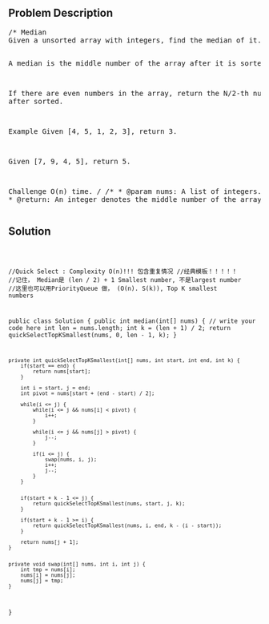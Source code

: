 <!--
<style>
  body { font-family: Arial, sans-serif; }
  .container {{ max-width: 100%; margin: 0 auto; padding: 10px; }}
  .comment-block { max-width: 30%; background-color: #f9f9f9; padding: 10px; border-left: 5px solid #ccc; overflow-wrap: break-word; white-space: pre-wrap; }
  .code-block { background-color: #f4f4f4; padding: 10px; border: 1px solid #ddd; overflow-wrap: break-word; white-space: pre-wrap; }
</style>
-->

<div class='container'>
<h2>Problem Description</h2>
<div class='comment-block'>
<pre>
/* Median
Given a unsorted array with integers, find the median of it.

A median is the middle number of the array after it is sorted.

If there are even numbers in the array, return the N/2-th number after sorted.

Example
Given [4, 5, 1, 2, 3], return 3.

Given [7, 9, 4, 5], return 5.

Challenge 
O(n) time.
*/
    /**
     * @param nums: A list of integers.
     * @return: An integer denotes the middle number of the array.
     */
</pre>
</div>

<h2>Solution</h2>
<div class='code-block'>
<pre><code class='language-java'>

//Quick Select : Complexity O(n)!!! 包含重复情况
//经典模板！！！！！
//记住， Median是 (len / 2) + 1 Smallest number, 不是largest number
//这里也可以用PriorityQueue 做， (O(n). S(k)), Top K smallest numbers

public class Solution {
    public int median(int[] nums) {
        // write your code here
        int len = nums.length;
        int k = (len + 1) / 2;
        return quickSelectTopKSmallest(nums, 0, len - 1, k);
    }
    
    private int quickSelectTopKSmallest(int[] nums, int start, int end, int k) {
        if(start == end) {
            return nums[start];
        }
        
        int i = start, j = end;
        int pivot = nums[start + (end - start) / 2];
        
        while(i <= j) {
            while(i <= j && nums[i] < pivot) {
                i++;
            }
            
            while(i <= j && nums[j] > pivot) {
                j--;
            }
            
            if(i <= j) {
                swap(nums, i, j);
                i++;
                j--;
            }
        }
        
        
        if(start + k - 1 <= j) {
            return quickSelectTopKSmallest(nums, start, j, k);
        }
        
        if(start + k - 1 >= i) {
            return quickSelectTopKSmallest(nums, i, end, k - (i - start));
        }
        
        return nums[j + 1];
    }
    
    
    private void swap(int[] nums, int i, int j) {
        int tmp = nums[i];
        nums[i] = nums[j];
        nums[j] = tmp;
    }

}</code></pre>
</div>
</div>
